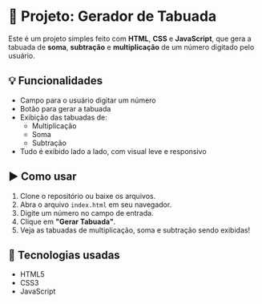# 📘 Projeto: Gerador de Tabuada

Este é um projeto simples feito com **HTML**, **CSS** e **JavaScript**, que gera a tabuada de **soma**, **subtração** e **multiplicação** de um número digitado pelo usuário.

## 💡 Funcionalidades

- Campo para o usuário digitar um número
- Botão para gerar a tabuada
- Exibição das tabuadas de:
  - Multiplicação
  - Soma
  - Subtração
- Tudo é exibido lado a lado, com visual leve e responsivo

## ▶️ Como usar

1. Clone o repositório ou baixe os arquivos.
2. Abra o arquivo `index.html` em seu navegador.
3. Digite um número no campo de entrada.
4. Clique em **"Gerar Tabuada"**.
5. Veja as tabuadas de multiplicação, soma e subtração sendo exibidas!

## 🔧 Tecnologias usadas

- HTML5  
- CSS3  
- JavaScript

